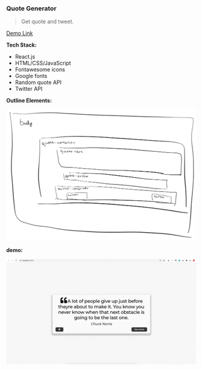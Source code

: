 ### Quote Generator

> Get quote and tweet.

[Demo Link](https://captain-ray.github.io/Quote-Generator/)



**Tech Stack:**

- React.js
- HTML/CSS/JavaScript
- Fontawesome icons
- Google fonts
- Random quote API
- Twitter API



**Outline Elements:**

![1](demo/1.png)

**demo:**

![3](demo/3.png)